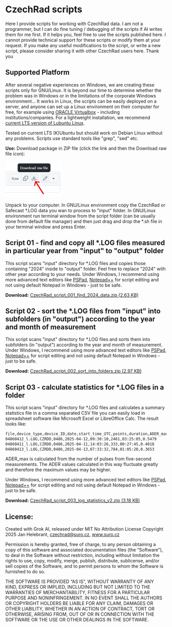 # CzechRad scripts

Here I provide scripts for working with CzechRad data. I am not a programmer, but I can do fine tuning / debugging of the scripts if AI writes them for me first. If it helps you, feel free to use the scripts published here. I cannot provide technical support for these scripts or modify them at your request. If you make any useful modifications to the script, or write a new script, please consider sharing it with other CzechRad users here. Thank you

## Supported Platform

After several negative experiences on Windows, we are creating these scripts only for GNU/Linux. It is beyond our time to determine whether the problem was in Windows or in the limitations of the corporate Windows environment... It works in Linux, the scripts can be easily deployed on a server, and anyone can set up a Linux environment on their computer for free, for example using [ORACLE Virtualbox](https://www.virtualbox.org/wiki/Downloads) - including institutions/companies. For a lightweight installation, we recommend [current LTS version of Lubuntu Linux](https://lubuntu.me/downloads/).

Tested on current LTS (K)Ubuntu but should work on Debian Linux without any problems. Scripts use standard tools like "grep", "sed" etc.

**Use:**
Download package in ZIP file (click the link and then the Download raw file icon):

<img src="_images/download_raw.png" alt="Download raw file icon">

Unpack to your computer. In GNU/Linux environment copy the CzechRad or Safecast *.LOG data you wan to process to "input" folder. In GNU/Linux environment run terminal window from the script folder (can be usually done from default file manager) and then just drag and drop the *.sh file in your terminal window and press Enter.

## Script 01 - find and copy all *.LOG files measured in particular year from "input" to "output" folder

This script scans "input" directory for *.LOG files and copies those containing "2024" inside to "output" folder. Feel free to replace "2024" with other year according to your needs. Under Windows, I recommend using more advanced text editors like [PSPad](https://www.pspad.com/en/), [Notepad++](https://notepad-plus-plus.org/) for script editing and not using default Notepad in Windows - just to be safe. 

**Download:** [CzechRad_script_001_find_2024_data.zip (2.63 KB)](https://github.com/juhele/CzechRad/blob/main/SCRIPTS/CzechRad_script_001_find_2024_data.zip)

## Script 02 - sort the *.LOG files from "input" into subfolders (in "output") according to the year and month of measurement

This script scans "input" directory for *.LOG files and sorts them into subfolders (in "output") according to the year and month of measurement. Under Windows, I recommend using more advanced text editors like [PSPad](https://www.pspad.com/en/), [Notepad++](https://notepad-plus-plus.org/) for script editing and not using default Notepad in Windows - just to be safe. 

**Download:** [CzechRad_script_002_sort_into_folders.zip (2.97 KB)](https://github.com/juhele/CzechRad/blob/main/SCRIPTS/CzechRad_script_002_sort_into_folders.zip)

## Script 03 - calculate statistics for *.LOG files in a folder

This script scans "input" directory for *.LOG files and calculates a summary statistics file in a comma separated CSV file you can easily load in spreadsheet software like Microsoft Excel or LibreOffice Calc. The result looks like:

```
file,device_type,device_ID,date,start_time_UTC,points,duration,ADER_max
04860412_l.LOG,CZRDD,0486,2025-04-12,09:30:10,2461,03:25:05,0.5479
04860411_l.LOG,CZRDD,0486,2025-04-11,14:03:26,333,00:27:45,0.4018
04860413_l.LOG,CZRDD,0486,2025-04-13,07:33:32,784,01:05:20,0.3653
```
ADER_max is calculated from the number of pulses from five-second measurements. The ADER values ​​calculated in this way fluctuate greatly and therefore the maximum values ​​may be higher.

Under Windows, I recommend using more advanced text editors like [PSPad](https://www.pspad.com/en/), [Notepad++](https://notepad-plus-plus.org/) for script editing and not using default Notepad in Windows - just to be safe. 

**Download:** [CzechRad_script_003_log_statistics_v2.zip (3.18 KB)](https://github.com/juhele/CzechRad/blob/main/SCRIPTS/CzechRad_script_003_log_statistics_v2.zip)

## License:

Created with Grok AI, released under MIT No Attribution License
Copyright 2025 Jan Helebrant, czechrad@suro.cz, www.suro.cz

Permission is hereby granted, free of charge, to any person obtaining a copy of this software and associated documentation files (the “Software”), to deal in the Software without restriction, including without limitation the rights to use, copy, modify, merge, publish, distribute, sublicense, and/or sell copies of the Software, and to permit persons to whom the Software is furnished to do so.

THE SOFTWARE IS PROVIDED “AS IS”, WITHOUT WARRANTY OF ANY KIND, EXPRESS OR IMPLIED, INCLUDING BUT NOT LIMITED TO THE WARRANTIES OF MERCHANTABILITY, FITNESS FOR A PARTICULAR PURPOSE AND NONINFRINGEMENT. IN NO EVENT SHALL THE AUTHORS OR COPYRIGHT HOLDERS BE LIABLE FOR ANY CLAIM, DAMAGES OR OTHER LIABILITY, WHETHER IN AN ACTION OF CONTRACT, TORT OR OTHERWISE, ARISING FROM, OUT OF OR IN CONNECTION WITH THE SOFTWARE OR THE USE OR OTHER DEALINGS IN THE SOFTWARE.
